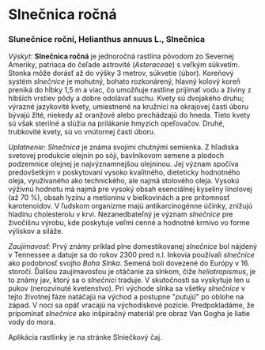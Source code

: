 Slnečnica ročná
===============

### Slunečnice roční, Helianthus annuus L., Slnečnica

*Výskyt*: **Slnečnica ročná** je jednoročná rastlina pôvodom zo Severnej
Ameriky, patriaca do čeľade astrovité (*Asteraceae*) s veľkým súkvetím. Stonka
môže dorásť až do výšky 3 metrov, súkvetie (úbor). Koreňový systém *slnečnice*
je mohutný, bohato rozkonárený, hlavný kolový koreň preniká do hĺbky 1,5 m a
viac, čo umožňuje rastline prijímať vodu a živiny z hlbších vrstiev pôdy a dobre
odolávať suchu. Kvety sú dvojakého druhu; výrazné jazykovité kvety, umiestnené
na kružnici na okrajovej časti úboru bývajú žlté, niekedy až oranžové alebo
prechádzajú do hneda. Tieto kvety sú však sterilné a slúžia na prilákanie
hmyzích opeľovačov. Druhé, trubkovité kvety, sú vo vnútornej časti úboru.

*Uplatnenie*: *Slnečnica* je známa svojimi chutnými semienka. Z hľadiska
svetovej produkcie olejnín po sóji, bavlníkovom semene a plodoch podzemnice
olejnej je najvýznamnejšou olejninou. Jej význam spočíva predovšetkým v
poskytovaní vysoko kvalitného, dieteticky hodnotného oleja, využívaného ako
technického, ale najmä stolového oleja. Vysokú výživnú hodnotu má najmä pre
vysoký obsah esenciálnej kyseliny linolovej (až 70 %), obsah lyzínu a metionínu
v bielkovinách a pre prítomnosť karotenoidov. V ľudskom organizme majú
antikarcinogénne účinky, znižujú hladinu cholesterolu v krvi. Nezanedbateľný je
význam *slnečnice* pre živočíšnu výrobu, kde poskytuje veľmi cenné a hodnotné
krmivo vo forme výliskov a siláže.

*Zaujímavosť*: Prvý známy príklad plne domestikovanej *slnečnice* bol nájdený v
Tennessee a datuje sa do rokov 2300 pred n.l. Inkovia používali *slnečnice* ako
podobnosť svojho *Boha Slnka*. Semená boli dovezené do Európy v 16. storočí.
Ďalšou zaujímavosťou je otáčanie za slnkom, čiže *heliotropismus*, je to známy
jav, ktorý sa o *slnečnici* traduje. V skutočnosti sa vyskytuje len u pukov
(nerozvinuté kvetenstvo). Pri východe slnka sa všetky *slnečnice* v tejto
životnej fáze natáčajú na východ a postupne "*putujú*" po oblohe na západ. V
noci sa opäť vracajú na východiskové pozície. Predpokladáme, že
pripomínať *slnečnice* ako inšpiračný materiál pre obraz Van Gogha je liatie
vody do mora.

Aplikácia rastlinky je na stránke Slniečkový čaj.

